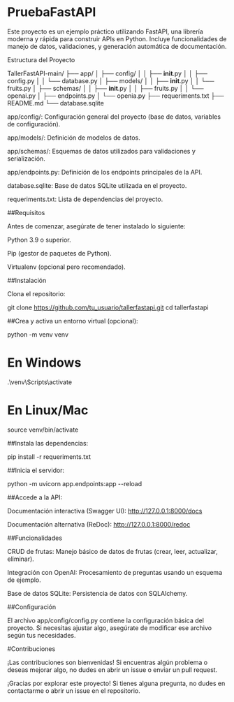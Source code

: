 # PruebaFastAPI
Este proyecto es un ejemplo práctico utilizando FastAPI, una librería moderna y rápida para construir APIs en Python. Incluye funcionalidades de manejo de datos, validaciones, y generación automática de documentación.

Estructura del Proyecto

TallerFastAPI-main/
├── app/
│   ├── config/
│   │   ├── __init__.py
│   │   ├── config.py
│   │   └── database.py
│   ├── models/
│   │   ├── __init__.py
│   │   └── fruits.py
│   ├── schemas/
│   │   ├── __init__.py
│   │   ├── fruits.py
│   │   └── openai.py
│   ├── endpoints.py
│   └── openia.py
├── requeriments.txt
├── README.md
└── database.sqlite

app/config/: Configuración general del proyecto (base de datos, variables de configuración).

app/models/: Definición de modelos de datos.

app/schemas/: Esquemas de datos utilizados para validaciones y serialización.

app/endpoints.py: Definición de los endpoints principales de la API.

database.sqlite: Base de datos SQLite utilizada en el proyecto.

requeriments.txt: Lista de dependencias del proyecto.

##Requisitos

Antes de comenzar, asegúrate de tener instalado lo siguiente:

Python 3.9 o superior.

Pip (gestor de paquetes de Python).

Virtualenv (opcional pero recomendado).

##Instalación

Clona el repositorio:

git clone https://github.com/tu_usuario/tallerfastapi.git
cd tallerfastapi

##Crea y activa un entorno virtual (opcional):

python -m venv venv
# En Windows
.\venv\Scripts\activate
# En Linux/Mac
source venv/bin/activate

##Instala las dependencias:

pip install -r requeriments.txt

##Inicia el servidor:

python -m uvicorn app.endpoints:app --reload

##Accede a la API:

Documentación interactiva (Swagger UI): http://127.0.0.1:8000/docs

Documentación alternativa (ReDoc): http://127.0.0.1:8000/redoc

##Funcionalidades

CRUD de frutas: Manejo básico de datos de frutas (crear, leer, actualizar, eliminar).

Integración con OpenAI: Procesamiento de preguntas usando un esquema de ejemplo.

Base de datos SQLite: Persistencia de datos con SQLAlchemy.

##Configuración

El archivo app/config/config.py contiene la configuración básica del proyecto. Si necesitas ajustar algo, asegúrate de modificar ese archivo según tus necesidades.

#Contribuciones

¡Las contribuciones son bienvenidas! Si encuentras algún problema o deseas mejorar algo, no dudes en abrir un issue o enviar un pull request.

¡Gracias por explorar este proyecto! Si tienes alguna pregunta, no dudes en contactarme o abrir un issue en el repositorio.
